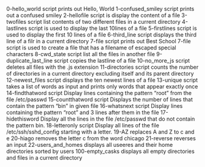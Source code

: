 0-hello_world script prints out Hello, World
1-confused_smiley script prints out a confused smiley
2-hellofile script is display the content of a file
3-twofiles script list contents of two different files in a current directory
 4-lastlines script is used to display the last 10lines of a file
5-firstlines script is used to display the first 10 lines of a file
6-third_line script displays the third line of a filr in a current directory
 7-file script prints out Best School
7-file script is used to create a file that has a filename of escaped special characters
8-cwd_state script list all the files in another file
9-duplicate_last_line script copies the lastline of a file
10-no_more_js script deletes all files with the .js extension
11-directories script counts the number of directories in a current directory excluding itself and its parent directory
12-newest_files script displays the ten newest lines of a file
13-unique script takes a list of words as input and prints only words that appear exactly once
14-findthatword script Display lines containing the pattern “root” from the file /etc/passwd
15-countthatword script Displays the number of lines that contain the pattern “bin” in given file
16-whatsnext script Display lines containing the pattern “root” and 3 lines after them in the file
17-hidethisword Display all the lines in the file /etc/passwd that do not contain the pattern bin.
18-letteronly script Display all lines of the file /etc/ssh/sshd_config starting with a letter.
19-AZ replaces A and Z to c and e
20-hiago removes the letter c from the word chicago
21-reverse reverses an input
22-users_and_homes displays all useeres and their home directories sorted by users
100-empty_casks displays all empty directories and files  in a current directory
